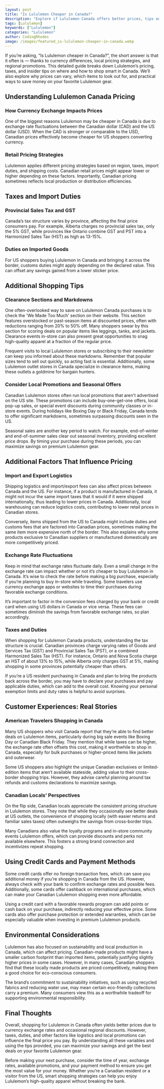 ```yaml
---
layout: post
title: "Is Lululemon Cheaper in Canada?"
description: "Explore if Lululemon Canada offers better prices, tips on saving, and factors affecting costs for shoppers across borders."
tags: [Lululemon]
keywords: ["Lululemon"]
categories: "Lululemon"
author: CodingRhodes
image: /images/featured_is-lululemon-cheaper-in-canada.webp
---
```


If you’re asking, “Is Lululemon cheaper in Canada?”, the short answer is that it often is — thanks to currency differences, local pricing strategies, and regional promotions. This detailed guide breaks down Lululemon’s pricing, taxes, and insider tips on where and how to shop smart in Canada. We’ll also explore why prices can vary, which items to look out for, and practical ways to save money on your favorite Lululemon gear.

## Understanding Lululemon Canada Pricing

### How Currency Exchange Impacts Prices

One of the biggest reasons Lululemon may be cheaper in Canada is due to exchange rate fluctuations between the Canadian dollar (CAD) and the US dollar (USD). When the CAD is stronger or comparable to the USD, Canadian prices effectively become cheaper for US shoppers converting currency.

### Retail Pricing Strategies

Lululemon applies different pricing strategies based on region, taxes, import duties, and shipping costs. Canadian retail prices might appear lower or higher depending on these factors. Importantly, Canadian pricing sometimes reflects local production or distribution efficiencies.

## Taxes and Import Duties

<ins class="adsbygoogle"
     style="display:block"
     data-ad-client="ca-pub-2784742237479601"
     data-ad-slot="3760872290"
     data-ad-format="auto"
     data-full-width-responsive="true"></ins>
<script>
     (adsbygoogle = window.adsbygoogle || []).push({});
</script>

### Provincial Sales Tax and GST

Canada’s tax structure varies by province, affecting the final price consumers pay. For example, Alberta charges no provincial sales tax, only the 5% GST, while provinces like Ontario combine GST and PST into a Harmonized Sales Tax (HST) as high as 13-15%.

### Duties on Imported Goods

For US shoppers buying Lululemon in Canada and bringing it across the border, customs duties might apply depending on the declared value. This can offset any savings gained from a lower sticker price.

## Additional Shopping Tips

### Clearance Sections and Markdowns

One often-overlooked way to save on Lululemon Canada purchases is to check the 'We Made Too Much' section on their website. This section features overstocked or past-season items at discounted prices, often with reductions ranging from 20% to 50% off. Many shoppers swear by this section for scoring deals on popular items like leggings, tanks, and jackets. Clearance events in-store can also present great opportunities to snag high-quality apparel at a fraction of the regular price.

Frequent visits to local Lululemon stores or subscribing to their newsletter can keep you informed about these markdowns. Remember that popular sizes tend to sell out quickly, so acting fast is essential. Additionally, some Lululemon outlet stores in Canada specialize in clearance items, making these outlets a goldmine for bargain hunters.

### Consider Local Promotions and Seasonal Offers

Canadian Lululemon stores often run local promotions that aren't advertised on the US site. These promotions can include buy-one-get-one offers, local pop-up sales, or special event discounts during community classes or in-store events. During holidays like Boxing Day or Black Friday, Canada tends to offer significant markdowns, sometimes surpassing discounts seen in the US.

Seasonal sales are another key period to watch. For example, end-of-winter and end-of-summer sales clear out seasonal inventory, providing excellent price drops. By timing your purchase during these periods, you can maximize savings on premium Lululemon gear.

## Additional Factors That Influence Pricing

### Import and Export Logistics

Shipping logistics and import/export fees can also affect prices between Canada and the US. For instance, if a product is manufactured in Canada, it might not incur the same import taxes that it would if it were shipped internationally, thus leading to lower prices in Canada. Additionally, local warehousing can reduce logistics costs, contributing to lower retail prices in Canadian stores.

Conversely, items shipped from the US to Canada might include duties and customs fees that are factored into Canadian prices, sometimes making the same item more expensive north of the border. This also explains why some products exclusive to Canadian suppliers or manufactured domestically are more competitively priced.

### Exchange Rate Fluctuations

Keep in mind that exchange rates fluctuate daily. Even a small change in the exchange rate can impact whether or not it’s cheaper to buy Lululemon in Canada. It’s wise to check the rate before making a big purchase, especially if you’re planning to buy in-store while traveling. Some travelers use currency exchange apps or websites to time their purchases during favorable exchange conditions.

It’s important to factor in the conversion fees charged by your bank or credit card when using US dollars in Canada or vice versa. These fees can sometimes diminish the savings from favorable exchange rates, so plan accordingly.

### Taxes and Duties

When shopping for Lululemon Canada products, understanding the tax structure is crucial. Canadian provinces charge varying rates of Goods and Services Tax (GST) and Provincial Sales Tax (PST), or a combined Harmonized Sales Tax (HST). For instance, Ontario and Nova Scotia charge an HST of about 13% to 15%, while Alberta only charges GST at 5%, making shopping in some provinces potentially cheaper than others.

If you’re a US resident purchasing in Canada and plan to bring the products back across the border, you may have to declare your purchases and pay applicable duties, which can add to the overall cost. Knowing your personal exemption limits and duty rates is helpful to avoid surprises.

## Customer Experiences: Real Stories

<ins class="adsbygoogle"
     style="display:block"
     data-ad-client="ca-pub-2784742237479601"
     data-ad-slot="3760872290"
     data-ad-format="auto"
     data-full-width-responsive="true"></ins>
<script>
     (adsbygoogle = window.adsbygoogle || []).push({});
</script>

### American Travelers Shopping in Canada

Many US shoppers who visit Canada report that they’re able to find better deals on Lululemon items, particularly during big sale events like Boxing Day or Canadian Black Friday. They mention that while taxes can be higher, the exchange rate often offsets this cost, making it worthwhile to shop in Canada, especially for bulk purchases or higher-priced items like jackets and outerwear.

Some US shoppers also highlight the unique Canadian exclusives or limited-edition items that aren’t available stateside, adding value to their cross-border shopping trips. However, they advise careful planning around tax refunds and customs declarations to maximize savings.

### Canadian Locals’ Perspectives

On the flip side, Canadian locals appreciate the consistent pricing structure in Lululemon stores. They note that while they occasionally see better deals at US outlets, the convenience of shopping locally (with easier returns and familiar sales taxes) often outweighs the savings from cross-border trips.

Many Canadians also value the loyalty programs and in-store community events Lululemon offers, which can provide discounts and perks not available elsewhere. This fosters a strong brand connection and incentivizes repeat shopping.

## Using Credit Cards and Payment Methods

Some credit cards offer no foreign transaction fees, which can save you additional money if you’re shopping in Canada from the US. However, always check with your bank to confirm exchange rates and possible fees. Additionally, some cards offer cashback on international purchases, which can make your Canadian Lululemon shopping even more affordable.

Using a credit card with a favorable rewards program can add points or cash back on your purchase, indirectly reducing your effective price. Some cards also offer purchase protection or extended warranties, which can be especially valuable when investing in premium Lululemon products.

## Environmental Considerations

Lululemon has also focused on sustainability and local production in Canada, which can affect pricing. Canadian-made products might have a smaller carbon footprint than imported items, potentially justifying slightly higher prices in some cases. However, in many cases, Canadian shoppers find that these locally made products are priced competitively, making them a good choice for eco-conscious consumers.

The brand’s commitment to sustainability initiatives, such as using recycled fabrics and reducing water use, may mean certain eco-friendly collections carry a premium. Many consumers view this as a worthwhile tradeoff for supporting environmental responsibility.

<ins class="adsbygoogle"
     style="display:block"
     data-ad-client="ca-pub-2784742237479601"
     data-ad-slot="3760872290"
     data-ad-format="auto"
     data-full-width-responsive="true"></ins>
<script>
     (adsbygoogle = window.adsbygoogle || []).push({});
</script>

## Final Thoughts

Overall, shopping for Lululemon in Canada often yields better prices due to currency exchange rates and occasional regional discounts. However, taxes, duties, and other factors like logistics and local promotions can influence the final price you pay. By understanding all these variables and using the tips provided, you can maximize your savings and get the best deals on your favorite Lululemon gear.

Before making your next purchase, consider the time of year, exchange rates, available promotions, and your payment method to ensure you get the most value for your money. Whether you’re a Canadian resident or a visitor from the US, smart shopping strategies can help you enjoy Lululemon’s high-quality apparel without breaking the bank.
